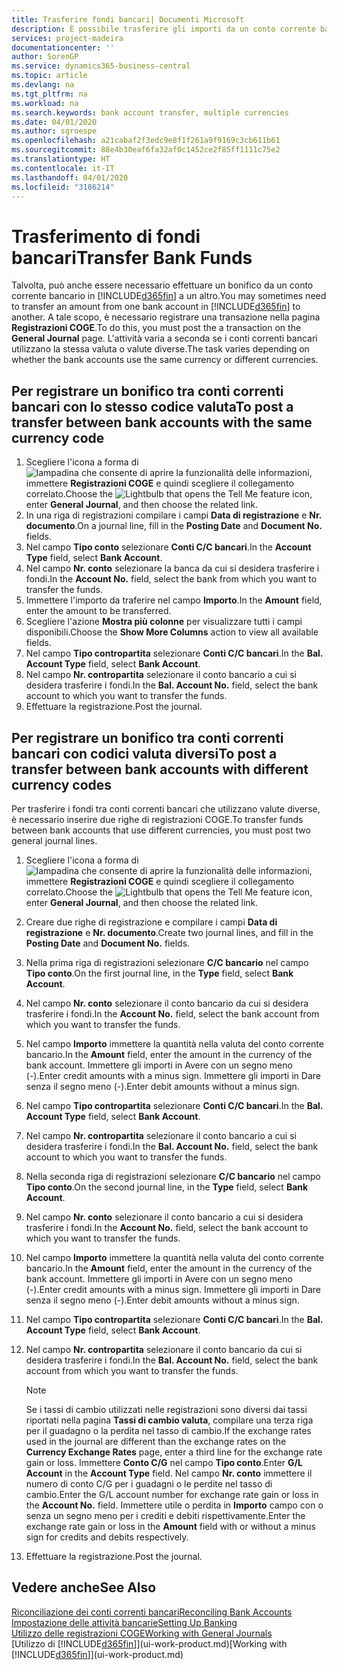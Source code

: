 ```yaml
---
title: Trasferire fondi bancari| Documenti Microsoft
description: È possibile trasferire gli importi da un conto corrente bancario a un altro, incluse le valute diverse, tramite la registrazione della transazione nelle registrazioni COGE.
services: project-madeira
documentationcenter: ''
author: SorenGP
ms.service: dynamics365-business-central
ms.topic: article
ms.devlang: na
ms.tgt_pltfrm: na
ms.workload: na
ms.search.keywords: bank account transfer, multiple currencies
ms.date: 04/01/2020
ms.author: sgroespe
ms.openlocfilehash: a21cabaf2f3edc9e8f1f261a9f9169c3cb611b61
ms.sourcegitcommit: 88e4b30eaf6fa32af0c1452ce2f85ff1111c75e2
ms.translationtype: HT
ms.contentlocale: it-IT
ms.lasthandoff: 04/01/2020
ms.locfileid: "3186214"
---
```

# <a name="transfer-bank-funds"></a><span data-ttu-id="7bf80-103">Trasferimento di fondi bancari</span><span class="sxs-lookup"><span data-stu-id="7bf80-103">Transfer Bank Funds</span></span>
<span data-ttu-id="7bf80-104">Talvolta, può anche essere necessario effettuare un bonifico da un conto corrente bancario in [!INCLUDE[d365fin](includes/d365fin_md.md)] a un altro.</span><span class="sxs-lookup"><span data-stu-id="7bf80-104">You may sometimes need to transfer an amount from one bank account in [!INCLUDE[d365fin](includes/d365fin_md.md)] to another.</span></span> <span data-ttu-id="7bf80-105">A tale scopo, è necessario registrare una transazione nella pagina **Registrazioni COGE**.</span><span class="sxs-lookup"><span data-stu-id="7bf80-105">To do this, you must post the a transaction on the **General Journal** page.</span></span> <span data-ttu-id="7bf80-106">L'attività varia a seconda se i conti correnti bancari utilizzano la stessa valuta o valute diverse.</span><span class="sxs-lookup"><span data-stu-id="7bf80-106">The task varies depending on whether the bank accounts use the same currency or different currencies.</span></span>

## <a name="to-post-a-transfer-between-bank-accounts-with-the-same-currency-code"></a><span data-ttu-id="7bf80-107">Per registrare un bonifico tra conti correnti bancari con lo stesso codice valuta</span><span class="sxs-lookup"><span data-stu-id="7bf80-107">To post a transfer between bank accounts with the same currency code</span></span>
1. <span data-ttu-id="7bf80-108">Scegliere l'icona a forma di ![lampadina che consente di aprire la funzionalità delle informazioni](media/ui-search/search_small.png "Informazioni sull'operazione che si desidera eseguire"), immettere **Registrazioni COGE** e quindi scegliere il collegamento correlato.</span><span class="sxs-lookup"><span data-stu-id="7bf80-108">Choose the ![Lightbulb that opens the Tell Me feature](media/ui-search/search_small.png "Tell me what you want to do") icon, enter **General Journal**, and then choose the related link.</span></span>
2. <span data-ttu-id="7bf80-109">In una riga di registrazioni compilare i campi **Data di registrazione** e **Nr. documento**.</span><span class="sxs-lookup"><span data-stu-id="7bf80-109">On a journal line, fill in the **Posting Date** and **Document No.** fields.</span></span>
3. <span data-ttu-id="7bf80-110">Nel campo **Tipo conto** selezionare **Conti C/C bancari**.</span><span class="sxs-lookup"><span data-stu-id="7bf80-110">In the **Account Type** field, select **Bank Account**.</span></span>
4. <span data-ttu-id="7bf80-111">Nel campo **Nr. conto** selezionare la banca da cui si desidera trasferire i fondi.</span><span class="sxs-lookup"><span data-stu-id="7bf80-111">In the **Account No.** field, select the bank from which you want to transfer the funds.</span></span>
5. <span data-ttu-id="7bf80-112">Immettere l'importo da traferire nel campo **Importo**.</span><span class="sxs-lookup"><span data-stu-id="7bf80-112">In the **Amount** field, enter the amount to be transferred.</span></span>
6. <span data-ttu-id="7bf80-113">Scegliere l'azione **Mostra più colonne** per visualizzare tutti i campi disponibili.</span><span class="sxs-lookup"><span data-stu-id="7bf80-113">Choose the **Show More Columns** action to view all available fields.</span></span>
7. <span data-ttu-id="7bf80-114">Nel campo **Tipo contropartita** selezionare **Conti C/C bancari**.</span><span class="sxs-lookup"><span data-stu-id="7bf80-114">In the **Bal. Account Type** field, select **Bank Account**.</span></span>
8. <span data-ttu-id="7bf80-115">Nel campo **Nr. contropartita** selezionare il conto bancario a cui si desidera trasferire i fondi.</span><span class="sxs-lookup"><span data-stu-id="7bf80-115">In the **Bal. Account No.** field, select the bank account to which you want to transfer the funds.</span></span>
9. <span data-ttu-id="7bf80-116">Effettuare la registrazione.</span><span class="sxs-lookup"><span data-stu-id="7bf80-116">Post the journal.</span></span>

## <a name="to-post-a-transfer-between-bank-accounts-with-different-currency-codes"></a><span data-ttu-id="7bf80-117">Per registrare un bonifico tra conti correnti bancari con codici valuta diversi</span><span class="sxs-lookup"><span data-stu-id="7bf80-117">To post a transfer between bank accounts with different currency codes</span></span>
<span data-ttu-id="7bf80-118">Per trasferire i fondi tra conti correnti bancari che utilizzano valute diverse, è necessario inserire due righe di registrazioni COGE.</span><span class="sxs-lookup"><span data-stu-id="7bf80-118">To transfer funds between bank accounts that use different currencies, you must post two general journal lines.</span></span>

1. <span data-ttu-id="7bf80-119">Scegliere l'icona a forma di ![lampadina che consente di aprire la funzionalità delle informazioni](media/ui-search/search_small.png "Informazioni sull'operazione che si desidera eseguire"), immettere **Registrazioni COGE** e quindi scegliere il collegamento correlato.</span><span class="sxs-lookup"><span data-stu-id="7bf80-119">Choose the ![Lightbulb that opens the Tell Me feature](media/ui-search/search_small.png "Tell me what you want to do") icon, enter **General Journal**, and then choose the related link.</span></span>
2. <span data-ttu-id="7bf80-120">Creare due righe di registrazione e compilare i campi **Data di registrazione** e **Nr. documento**.</span><span class="sxs-lookup"><span data-stu-id="7bf80-120">Create two journal lines, and fill in the **Posting Date** and **Document No.** fields.</span></span>
3. <span data-ttu-id="7bf80-121">Nella prima riga di registrazioni selezionare **C/C bancario** nel campo **Tipo conto**.</span><span class="sxs-lookup"><span data-stu-id="7bf80-121">On the first journal line, in the **Type** field, select **Bank Account**.</span></span>
4. <span data-ttu-id="7bf80-122">Nel campo **Nr. conto** selezionare il conto bancario da cui si desidera trasferire i fondi.</span><span class="sxs-lookup"><span data-stu-id="7bf80-122">In the **Account No.** field, select the bank account from which you want to transfer the funds.</span></span>
5. <span data-ttu-id="7bf80-123">Nel campo **Importo** immettere la quantità nella valuta del conto corrente bancario.</span><span class="sxs-lookup"><span data-stu-id="7bf80-123">In the **Amount** field, enter the amount in the currency of the bank account.</span></span> <span data-ttu-id="7bf80-124">Immettere gli importi in Avere con un segno meno (-).</span><span class="sxs-lookup"><span data-stu-id="7bf80-124">Enter credit amounts with a minus sign.</span></span> <span data-ttu-id="7bf80-125">Immettere gli importi in Dare senza il segno meno (-).</span><span class="sxs-lookup"><span data-stu-id="7bf80-125">Enter debit amounts without a minus sign.</span></span>
6. <span data-ttu-id="7bf80-126">Nel campo **Tipo contropartita** selezionare **Conti C/C bancari**.</span><span class="sxs-lookup"><span data-stu-id="7bf80-126">In the **Bal. Account Type** field, select **Bank Account**.</span></span>
7. <span data-ttu-id="7bf80-127">Nel campo **Nr. contropartita** selezionare il conto bancario a cui si desidera trasferire i fondi.</span><span class="sxs-lookup"><span data-stu-id="7bf80-127">In the **Bal. Account No.** field, select the bank account to which you want to transfer the funds.</span></span>
8. <span data-ttu-id="7bf80-128">Nella seconda riga di registrazioni selezionare **C/C bancario** nel campo **Tipo conto**.</span><span class="sxs-lookup"><span data-stu-id="7bf80-128">On the second journal line, in the **Type** field, select **Bank Account**.</span></span>
9. <span data-ttu-id="7bf80-129">Nel campo **Nr. conto** selezionare il conto bancario a cui si desidera trasferire i fondi.</span><span class="sxs-lookup"><span data-stu-id="7bf80-129">In the **Account No.** field, select the bank account to which you want to transfer the funds.</span></span>
10. <span data-ttu-id="7bf80-130">Nel campo **Importo** immettere la quantità nella valuta del conto corrente bancario.</span><span class="sxs-lookup"><span data-stu-id="7bf80-130">In the **Amount** field, enter the amount in the currency of the bank account.</span></span> <span data-ttu-id="7bf80-131">Immettere gli importi in Avere con un segno meno (-).</span><span class="sxs-lookup"><span data-stu-id="7bf80-131">Enter credit amounts with a minus sign.</span></span> <span data-ttu-id="7bf80-132">Immettere gli importi in Dare senza il segno meno (-).</span><span class="sxs-lookup"><span data-stu-id="7bf80-132">Enter debit amounts without a minus sign.</span></span>
11. <span data-ttu-id="7bf80-133">Nel campo **Tipo contropartita** selezionare **Conti C/C bancari**.</span><span class="sxs-lookup"><span data-stu-id="7bf80-133">In the **Bal. Account Type** field, select **Bank Account**.</span></span>  
12. <span data-ttu-id="7bf80-134">Nel campo **Nr. contropartita** selezionare il conto bancario da cui si desidera trasferire i fondi.</span><span class="sxs-lookup"><span data-stu-id="7bf80-134">In the **Bal. Account No.** field, select the bank account from which you want to transfer the funds.</span></span>

    > [!NOTE]  
    > <span data-ttu-id="7bf80-135">Se i tassi di cambio utilizzati nelle registrazioni sono diversi dai tassi riportati nella pagina **Tassi di cambio valuta**, compilare una terza riga per il guadagno o la perdita nel tasso di cambio.</span><span class="sxs-lookup"><span data-stu-id="7bf80-135">If the exchange rates used in the journal are different than the exchange rates on the **Currency Exchange Rates** page, enter a third line for the exchange rate gain or loss.</span></span> <span data-ttu-id="7bf80-136">Immettere **Conto C/G** nel campo **Tipo conto**.</span><span class="sxs-lookup"><span data-stu-id="7bf80-136">Enter **G/L Account** in the **Account Type** field.</span></span> <span data-ttu-id="7bf80-137">Nel campo **Nr. conto** immettere il numero di conto C/G per i guadagni o le perdite nel tasso di cambio.</span><span class="sxs-lookup"><span data-stu-id="7bf80-137">Enter the G/L account number for exchange rate gain or loss in the **Account No.** field.</span></span> <span data-ttu-id="7bf80-138">Immettere utile o perdita in **Importo** campo con o senza un segno meno per i crediti e debiti rispettivamente.</span><span class="sxs-lookup"><span data-stu-id="7bf80-138">Enter the exchange rate gain or loss in the **Amount** field with or without a minus sign for credits and debits respectively.</span></span>
13. <span data-ttu-id="7bf80-139">Effettuare la registrazione.</span><span class="sxs-lookup"><span data-stu-id="7bf80-139">Post the journal.</span></span>

## <a name="see-also"></a><span data-ttu-id="7bf80-140">Vedere anche</span><span class="sxs-lookup"><span data-stu-id="7bf80-140">See Also</span></span>
[<span data-ttu-id="7bf80-141">Riconciliazione dei conti correnti bancari</span><span class="sxs-lookup"><span data-stu-id="7bf80-141">Reconciling Bank Accounts</span></span>](bank-manage-bank-accounts.md)  
[<span data-ttu-id="7bf80-142">Impostazione delle attività bancarie</span><span class="sxs-lookup"><span data-stu-id="7bf80-142">Setting Up Banking</span></span>](bank-setup-banking.md)  
[<span data-ttu-id="7bf80-143">Utilizzo delle registrazioni COGE</span><span class="sxs-lookup"><span data-stu-id="7bf80-143">Working with General Journals</span></span>](ui-work-general-journals.md)  
<span data-ttu-id="7bf80-144">[Utilizzo di [!INCLUDE[d365fin](includes/d365fin_md.md)]](ui-work-product.md)</span><span class="sxs-lookup"><span data-stu-id="7bf80-144">[Working with [!INCLUDE[d365fin](includes/d365fin_md.md)]](ui-work-product.md)</span></span>
